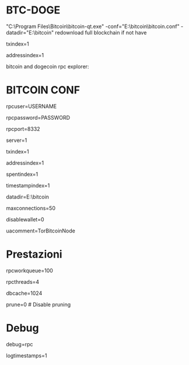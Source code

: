 # BTC-DOGE
"C:\Program Files\Bitcoin\bitcoin-qt.exe" -conf="E:\bitcoin\bitcoin.conf" -datadir="E:\bitcoin"
redownload full blockchain if not have 

txindex=1

addressindex=1

bitcoin and dogecoin rpc explorer:
# BITCOIN CONF
rpcuser=USERNAME

rpcpassword=PASSWORD

rpcport=8332

server=1

txindex=1

addressindex=1

spentindex=1

timestampindex=1

datadir=E:\bitcoin

maxconnections=50

disablewallet=0

uacomment=TorBitcoinNode

# Prestazioni

rpcworkqueue=100

rpcthreads=4

dbcache=1024

prune=0  # Disable pruning

# Debug

debug=rpc

logtimestamps=1
